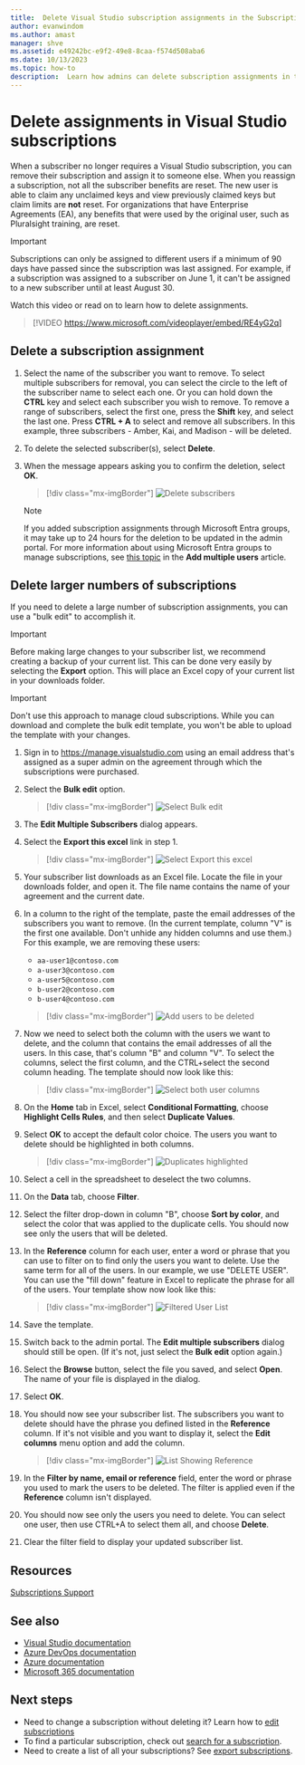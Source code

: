 ```yaml
---
title:  Delete Visual Studio subscription assignments in the Subscriptions Admin Portal
author: evanwindom
ms.author: amast
manager: shve
ms.assetid: e49242bc-e9f2-49e8-8caa-f574d508aba6
ms.date: 10/13/2023
ms.topic: how-to
description:  Learn how admins can delete subscription assignments in the Visual Studio Subscriptions Administration Portal
---
```


# Delete assignments in Visual Studio subscriptions

When a subscriber no longer requires a Visual Studio subscription, you can remove their subscription and assign it to someone else.  When you reassign a subscription, not all the subscriber benefits are reset.  The new user is able to claim any unclaimed keys and view previously claimed keys but claim limits are **not** reset.  For organizations that have Enterprise Agreements (EA), any benefits that were used by the original user, such as Pluralsight training, are reset. 

> [!IMPORTANT]
> Subscriptions can only be assigned to different users if a minimum of 90 days have passed since the subscription was last assigned.  For example, if a subscription was assigned to a subscriber on June 1, it can't be assigned to a new subscriber until at least August 30. 

Watch this video or read on to learn how to delete assignments.  

> [!VIDEO https://www.microsoft.com/videoplayer/embed/RE4yG2q]

## Delete a subscription assignment

1. Select the name of the subscriber you want to remove. To select multiple subscribers for removal, you can select the circle to the left of the subscriber name to select each one.  Or you can hold down the **CTRL** key and select each subscriber you wish to remove. To remove a range of subscribers, select the first one, press the **Shift** key, and select the last one.  Press **CTRL + A** to select and remove all subscribers. In this example, three subscribers - Amber, Kai, and Madison - will be deleted. 
2. To delete the selected subscriber(s), select **Delete**.
3. When the message appears asking you to confirm the deletion, select **OK**.
   > [!div class="mx-imgBorder"]
   > ![Delete subscribers](_img/delete-license/delete-subscribers.png "Screenshot of manage subscribers page in the admin portal.  The Delete menu option is highlighted.")

   > [!NOTE]
   > If you added subscription assignments through Microsoft Entra groups, it may take up to 24 hours for the deletion to be updated in the admin portal. For more information about using Microsoft Entra groups to manage subscriptions, see [this topic](assign-license-bulk.md#use-entra-id-groups-to-assign-subscriptions) in the **Add multiple users** article. 

## Delete larger numbers of subscriptions

If you need to delete a large number of subscription assignments, you can use a "bulk edit" to accomplish it.  

  > [!IMPORTANT]
  > Before making large changes to your subscriber list, we recommend creating a backup of your current list.  This can be done very easily by selecting the **Export** option.  This will place an Excel copy of your current list in your downloads folder. 

  > [!IMPORTANT]
  > Don't use this approach to manage cloud subscriptions.  While you can download and complete the bulk edit template, you won't be able to upload the template with your changes.  

1. Sign in to <https://manage.visualstudio.com> using an email address that's assigned as a super 
admin on the agreement through which the subscriptions were purchased.
0. Select the **Bulk edit** option. 
   > [!div class="mx-imgBorder"]
   > ![Select Bulk edit](_img/delete-license/bulk-edit-select.png "Screenshot of manage subscribers page in the admin portal.  The Bulk edit menu option is highlighted.")

0. The **Edit Multiple Subscribers** dialog appears.  
0. Select the **Export this excel** link in step 1.  
   > [!div class="mx-imgBorder"]
   > ![Select Export this excel](_img/delete-license/export-this-excel-select.png "Screenshot of Edit multiple subscribers dialog.  The Export this excel link in the first step is highlighted.")
   
0. Your subscriber list downloads as an Excel file.  Locate the file in your downloads folder, and open it.  The file name contains the name of your agreement and the current date.
0. In a column to the right of the template, paste the email addresses of the subscribers you want to remove.  (In the current template, column "V" is the first one available.  Don't unhide any hidden columns and use them.)  For this example, we are removing these users:
    + `aa-user1@contoso.com`
    + `a-user3@contoso.com`
    + `a-user5@contoso.com`
    + `b-user2@contoso.com`
    + `b-user4@contoso.com`

   > [!div class="mx-imgBorder"]
   > ![Add users to be deleted](_img/delete-license/user-list-added.png "Screenshot of bulk edit template showing the users to be deleted listed in the right-most column. The list of users is highlighted.")

0. Now we need to select both the column with the users we want to delete, and the column that contains the email addresses of all the users. In this case, that's column "B" and column "V".  To select the columns, select the first column, and the CTRL+select the second column heading.  The template should now look like this:
   > [!div class="mx-imgBorder"]
   > ![Select both user columns](_img/delete-license/columns-selected.png "Screenshot of bulk edit template showing the columns for all users and the users to be deleted selected.")

0. On the **Home** tab in Excel, select **Conditional Formatting**, choose **Highlight Cells Rules**, and then select **Duplicate Values**.
0. Select **OK** to accept the default color choice.  The users you want to delete should be highlighted in both columns. 
   > [!div class="mx-imgBorder"]
   > ![Duplicates highlighted](_img/delete-license/duplicates-highlighted.png "Screenshot of bulk edit template showing the columns for all users and the users to be deleted selected.  The user names to be deleted are highlighted.")

0. Select a cell in the spreadsheet to deselect the two columns.  
0. On the **Data** tab, choose **Filter**.
0. Select the filter drop-down in column "B", choose **Sort by color**, and select the color that was applied to the duplicate cells.  You should now see only the users that will be deleted.  
0. In the **Reference** column for each user, enter a word or phrase that you can use to filter on to find only the users you want to delete.  Use the same term for all of the users.  In our example, we use "DELETE USER".  You can use the "fill down" feature in Excel to replicate the phrase for all of the users.  Your template show now look like this:
   > [!div class="mx-imgBorder"]
   > ![Filtered User List](_img/delete-license/reference-added.png "Screenshot of template showing the columns filtered by color.  The phrase Delete User has been added to the reference field for each user.")

0. Save the template. 
0. Switch back to the admin portal.  The **Edit multiple subscribers** dialog should still be open.  (If it's not, just select the **Bulk edit** option again.) 
0. Select the **Browse** button, select the file you saved, and select **Open**.  The name of your file is displayed in the dialog.
0. Select **OK**.
0. You should now see your subscriber list.  The subscribers you want to delete should have the phrase you defined listed in the **Reference** column. If it's not visible and you want to display it, select the **Edit columns** menu option and add the column.
   > [!div class="mx-imgBorder"]
   > ![List Showing Reference](_img/delete-license/reference-list.png "Screenshot of subscriber list in the admin portal showing the addition of the reference term marking users to be deleted.")

0. In the **Filter by name, email or reference** field, enter the word or phrase you used to mark the users to be deleted. The filter is applied even if the **Reference** column isn't displayed.
0. You should now see only the users you need to delete.  You can select one user, then use CTRL+A to select them all, and choose **Delete**.
0. Clear the filter field to display your updated subscriber list.  

## Resources

[Subscriptions Support](https://aka.ms/vsadminhelp)

## See also

+ [Visual Studio documentation](/visualstudio/)
+ [Azure DevOps documentation](/azure/devops/)
+ [Azure documentation](/azure/)
+ [Microsoft 365 documentation](/microsoft-365/)

## Next steps

+ Need to change a subscription without deleting it?  Learn how to [edit subscriptions](edit-license.md)
+ To find a particular subscription, check out [search for a subscription](search-license.md).
+ Need to create a list of all your subscriptions?  See [export subscriptions](exporting-subscriptions.md).
